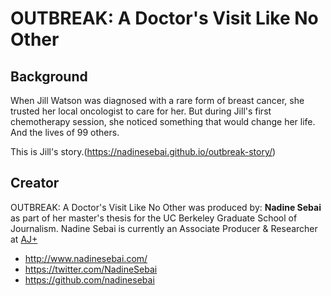 # OUTBREAK: A Doctor's Visit Like No Other

## Background

When Jill Watson was diagnosed with a rare form of breast cancer, she trusted her local oncologist to care for her. 
But during Jill's first chemotherapy session, she noticed something that would change her life. And the lives of 99 others. 

This is Jill's story.(https://nadinesebai.github.io/outbreak-story/)

## Creator

OUTBREAK: A Doctor's Visit Like No Other was produced by: **Nadine Sebai** as part of her master's thesis for the UC Berkeley Graduate School of Journalism. Nadine Sebai is currently an Associate Producer & Researcher at [AJ+](http://www.nadinesebai.com/)

* http://www.nadinesebai.com/
* https://twitter.com/NadineSebai
* https://github.com/nadinesebai

